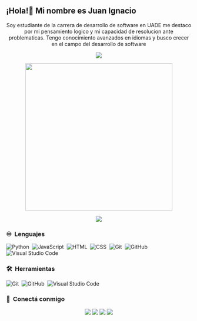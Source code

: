 ## ¡Hola!👋 Mi nombre es Juan Ignacio

<p align="center" width="150px">Soy estudiante de la carrera de desarrollo de software en UADE me destaco por mi pensamiento logico y mi capacidad de resolucion ante problematicas. Tengo conocimiento avanzados en idiomas y busco crecer en el campo del desarrollo de software</p>

<p align="center"><img src="https://github-readme-stats.vercel.app/api/top-langs/?username=JuanGonzalez89&layout=compact&hide=TSQL&theme=chartreuse-dark"></p>
<p align="center" ><img src="https://github-readme-stats.vercel.app/api?username=JuanGonzalez89&count_private=true&show_icons=true&&theme=chartreuse-dark&include_all_commits=true" width="400"></p> 
<p align="center" ><img src="https://github-readme-streak-stats.herokuapp.com?user=JuanGonzalez89&theme=chartreuse-dark"></p>

### ♾️ &nbsp;Lenguajes

![Python](https://img.shields.io/badge/-Python-05122A?style=flat&logo=python)&nbsp;
![JavaScript](https://img.shields.io/badge/-JavaScript-05122A?style=flat&logo=javascript)&nbsp;
![HTML](https://img.shields.io/badge/-HTML-05122A?style=flat&logo=HTML5)&nbsp;
![CSS](https://img.shields.io/badge/-CSS-05122A?style=flat&logo=CSS3&logoColor=1572B6)&nbsp;
![Git](https://img.shields.io/badge/-Git-05122A?style=flat&logo=git)&nbsp;
![GitHub](https://img.shields.io/badge/-GitHub-05122A?style=flat&logo=github)&nbsp;
![Visual Studio Code](https://img.shields.io/badge/-Visual%20Studio%20Code-05122A?style=flat&logo=visual-studio-code&logoColor=007ACC)&nbsp;

### 🛠 &nbsp;Herramientas 
![Git](https://img.shields.io/badge/-Git-05122A?style=flat&logo=git)&nbsp;
![GitHub](https://img.shields.io/badge/-GitHub-05122A?style=flat&logo=github)&nbsp;
![Visual Studio Code](https://img.shields.io/badge/-Visual%20Studio%20Code-05122A?style=flat&logo=visual-studio-code&logoColor=007ACC)&nbsp;

### :link: &nbsp;Conectá conmigo
<p align="center">
<a href="www.linkedin.com/in/juan-ignacio-gonzalez-32b9452a1"><img src="https://img.shields.io/badge/-Juan%20Gonzalez-0077B5?style=for-the-badge&logo=Linkedin&logoColor=white"/></a>
<a href="mailto:juanignaciogonzalez.ca@gmail.com"><img src="https://img.shields.io/badge/-juanignaciogonzalez.ca@gmail.com-D14836?style=for-the-badge&logo=Gmail&logoColor=white"/></a>
<a href="https://instagram.com/_juan.gonzalezz_"><img src="https://img.shields.io/badge/-_juan.gonzalezz_-E4405F?style=for-the-badge&logo=Instagram&logoColor=white"/></a>
<a href="https://twitter.com/Juanchecs"><img src="https://img.shields.io/badge/-Juanchecs-1DA1F2?style=for-the-badge&logo=twitter&logoColor=white"/></a>
</p>
